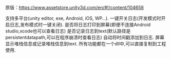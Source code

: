原版：https://www.assetstore.unity3d.com/en/#!/content/104658

支持多平台(unity editor, exe, Android, iOS, WP…).
一键开关日志(开发模式时开启日志,发布模式时一键关闭).
是否将日志打印到屏幕(即便不连接Android studio,xcode也可以查看日志)
是否记录日志到text(默认路径是persistentdatapath,可以在程序崩溃时查看日志)
自动将时间戳添加到日志.
屏幕显示堆栈信息或记录堆栈信息到text.
所有功能都在一个dll中,可以直接复制到工程使用.